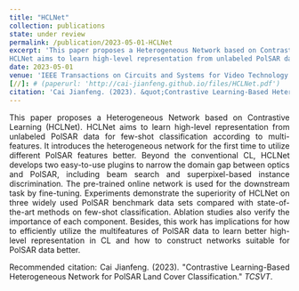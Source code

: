 ```yaml
---
title: "HCLNet"
collection: publications
state: under review
permalink: /publication/2023-05-01-HCLNet
excerpt: 'This paper proposes a Heterogeneous Network based on Contrastive Learning (HCLNet). 
HCLNet aims to learn high-level representation from unlabeled PolSAR data for few-shot classification according to multi-features.'
date: 2023-05-01
venue: 'IEEE Transactions on Circuits and Systems for Video Technology'
[//]: # (paperurl: 'http://cai-jianfeng.github.io/files/HCLNet.pdf')
citation: 'Cai Jianfeng. (2023). &quot;Contrastive Learning-Based Heterogeneous Network for PolSAR Land Cover Classification.&quot; <i>TCSVT</i>.'
---
```

<p style="text-align:justify; text-justify:inter-ideograph;">This paper proposes a Heterogeneous Network based on Contrastive Learning (HCLNet). 
HCLNet aims to learn high-level representation from unlabeled PolSAR data for few-shot classification according to multi-features. 
It introduces the heterogeneous network for the first time to utilize different PolSAR features better. 
Beyond the conventional CL, HCLNet develops two easy-to-use plugins to narrow the domain gap between optics and PolSAR, including beam search and superpixel-based instance discrimination. 
The pre-trained online network is used for the downstream task by fine-tuning. 
Experiments demonstrate the superiority of HCLNet on three widely used PolSAR benchmark data sets compared with state-of-the-art methods on few-shot classification. 
Ablation studies also verify the importance of each component. 
Besides, this work has implications for how to efficiently utilize the multifeatures of PolSAR data to learn better high-level representation in CL and how to construct networks suitable for PolSAR data better. </p>

[//]: # ([Download paper here]&#40;http://cai-jianfeng.github.io/files/HCLNet.pdf&#41;)

<p style="text-align:justify; text-justify:inter-ideograph;">Recommended citation: Cai Jianfeng. (2023). &quot;Contrastive Learning-Based Heterogeneous Network for PolSAR Land Cover Classification.&quot; <i>TCSVT</i>.</p>